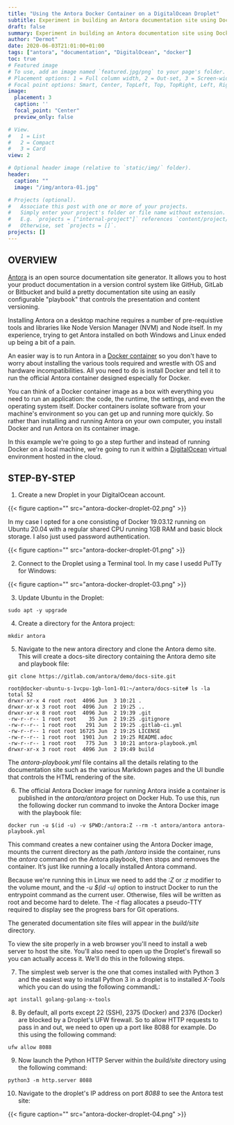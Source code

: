 ```yaml
---
title: "Using the Antora Docker Container on a DigitalOcean Droplet"
subtitle: Experiment in building an Antora documentation site using Docker running on a virtual machine
draft: false
summary: Experiment in building an Antora documentation site using Docker and Digital Ocean
author: "Dermot"
date: 2020-06-03T21:01:00+01:00
tags: ["antora", "documentation", "DigitalOcean", "docker"]
toc: true
# Featured image
# To use, add an image named `featured.jpg/png` to your page's folder.
# Placement options: 1 = Full column width, 2 = Out-set, 3 = Screen-width
# Focal point options: Smart, Center, TopLeft, Top, TopRight, Left, Right, BottomLeft, Bottom, BottomRight
image:
  placement: 3
  caption: ''
  focal_point: "Center"
  preview_only: false

# View.
#   1 = List
#   2 = Compact
#   3 = Card
view: 2

# Optional header image (relative to `static/img/` folder).
header:
  caption: ""
  image: "/img/antora-01.jpg"

# Projects (optional).
#   Associate this post with one or more of your projects.
#   Simply enter your project's folder or file name without extension.
#   E.g. `projects = ["internal-project"]` references `content/project/deep-learning/index.md`.
#   Otherwise, set `projects = []`.
projects: []
---
```



OVERVIEW
--------

[Antora](https://antora.org/) is an open source documentation site generator. It allows you to host your product documentation in a version control system like GitHub, GitLab or Bitbucket and build a pretty documentation site using an easily configurable "playbook" that controls the presentation and content versioning.

Installing Antora on a desktop machine requires a number of pre-requistive tools and libraries like Node Version Manager (NVM) and Node itself. In my experience, trying to get Antora installed on both Windows and Linux ended up being a bit of a pain.

An easier way is to run Antora in a [Docker container](https://www.docker.com/products/docker-desktop) so you don't have to worry about installing the various tools required and wrestle with OS and hardware incompatibilities. All you need to do is install Docker and tell it to run the official Antora container designed especially for Docker.

You can think of a Docker container image as a box with everything you need to run an application: the code, the runtime, the settings, and even the operating system itself. Docker containers isolate software from your machine's environment so you can get up and running more quickly. So rather than installing and running Antora on your own computer, you install Docker and run Antora on its container image.

In this example we're going to go a step further and instead of running Docker on a local machine, we're going to run it within a [DigitalOcean](https://www.digitalocean.com/products/droplets/) virtual environment hosted in the cloud.

STEP-BY-STEP
------------

1. Create a new Droplet in your DigitalOcean account. 

{{< figure caption="" src="antora-docker-droplet-02.png" >}}

In my case I opted for a one consisting of Docker 19.03.12 running on Ubuntu 20.04 with a regular shared CPU running 1GB RAM and basic block storage. I also just used password authentication.

{{< figure caption="" src="antora-docker-droplet-01.png" >}}

2. Connect to the Droplet using a Terminal tool. In my case I usedd PuTTy for Windows:

{{< figure caption="" src="antora-docker-droplet-03.png" >}}

3. Update Ubuntu in the Droplet:
```
sudo apt -y upgrade
```

4. Create a directory for the Antora project:
```
mkdir antora
```

5. Navigate to the new antora directory and clone the Antora demo site. This will create a docs-site directory containing the Antora demo site and playbook file:
```
git clone https://gitlab.com/antora/demo/docs-site.git 

root@docker-ubuntu-s-1vcpu-1gb-lon1-01:~/antora/docs-site# ls -la
total 52
drwxr-xr-x 4 root root  4096 Jun  3 10:21 .
drwxr-xr-x 3 root root  4096 Jun  2 19:25 ..
drwxr-xr-x 8 root root  4096 Jun  2 19:39 .git
-rw-r--r-- 1 root root    35 Jun  2 19:25 .gitignore
-rw-r--r-- 1 root root   291 Jun  2 19:25 .gitlab-ci.yml
-rw-r--r-- 1 root root 16725 Jun  2 19:25 LICENSE
-rw-r--r-- 1 root root  1901 Jun  2 19:25 README.adoc
-rw-r--r-- 1 root root   775 Jun  3 10:21 antora-playbook.yml
drwxr-xr-x 3 root root  4096 Jun  2 19:49 build
```
The *antora-playbook.yml* file contains all the details relating to the documentation site such as the various Markdown pages and the UI bundle that controls the HTML rendering of the site.

6. The official Antora Docker image for running Antora inside a container is published in the *antora/antora* project on Docker Hub. To use this, run the following docker run command to invoke the Antora Docker image with the playbook file:
```
docker run -u $(id -u) -v $PWD:/antora:Z --rm -t antora/antora antora-playbook.yml
```

This command creates a new container using the Antora Docker image, mounts the current directory as the path */antora* inside the container, runs the *antora* command on the Antora playbook, then stops and removes the container. It’s just like running a locally installed Antora command. 

Because we're running this in Linux we need to add the *:Z* or *:z* modifier to the volume mount, and the -*u $(id -u)* option to instruct Docker to run the entrypoint command as the current user. Otherwise, files will be written as root and become hard to delete. The *-t* flag allocates a pseudo-TTY required to display see the progress bars for Git operations.

The generated documentation site files will appear in the *build/site* directory. 

To view the site properly in a web browser you'll need to install a web server to host the site. You'll also need to open up the Droplet's firewall so you can actually access it. We'll do this in the following steps.

7. The simplest web server is the one that comes installed with Python 3 and the easiest way to install Python 3 in a droplet is to installed *X-Tools* which you can do using the following commandL:
```
apt install golang-golang-x-tools
```

8. By default, all ports except 22 (SSH), 2375 (Docker) and 2376 (Docker) are blocked by a Droplet's UFW firewall. So to allow HTTP requests to pass in and out, we need to open up a port like 8088 for example. Do this using the following command:
```
ufw allow 8088
```

9. Now launch the Python HTTP Server within the *build/site* directory using the following command:
```
python3 -m http.server 8088
```

10. Navigate to the droplet's IP address on port *8088* to see the Antora test site:

{{< figure caption="" src="antora-docker-droplet-04.png" >}}
